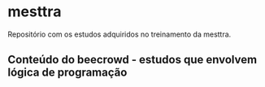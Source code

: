 # mesttra
Repositório com os estudos adquiridos no treinamento da mesttra.
## Conteúdo do beecrowd - estudos que envolvem lógica de programação
